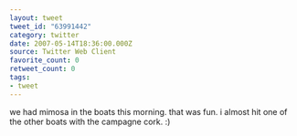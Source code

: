 ```yaml
---
layout: tweet
tweet_id: "63991442"
category: twitter
date: 2007-05-14T18:36:00.000Z
source: Twitter Web Client
favorite_count: 0
retweet_count: 0
tags:
- tweet
---
```


we had mimosa in the boats this morning. that was fun.  i almost hit one of the other boats with the campagne cork. :)
